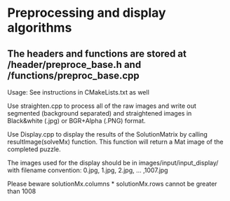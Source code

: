 # Preprocessing and display algorithms

## The headers and functions are stored at /header/preproce_base.h and /functions/preproc_base.cpp

Usage: 
See instructions in CMakeLists.txt as well

Use straighten.cpp to process all of the raw images and write out segmented (background separated) and straightened images in Black&white (.jpg)
or BGR+Alpha (.PNG) format.

Use Display.cpp to display the results of the SolutionMatrix by calling resultImage(solveMx) function. This function will return a Mat
image of the completed puzzle.
 
The images used for the display should be in images/input/input_display/ with filename convention: 0.jpg, 1.jpg, 2.jpg, ... ,1007.jpg

Please beware solutionMx.columns * solutionMx.rows cannot be greater than 1008 
